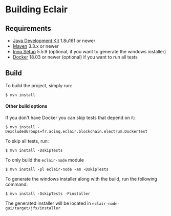 # Building Eclair

## Requirements
- [Java Development Kit](http://www.oracle.com/technetwork/java/javase/downloads/jdk8-downloads-2133151.html) 1.8u161 or newer
- [Maven](https://maven.apache.org/download.cgi) 3.3.x or newer
- [Inno Setup](http://www.jrsoftware.org/isdl.php) 5.5.9 (optional, if you want to generate the windows installer)
- [Docker](https://www.docker.com/) 18.03 or newer (optional) if you want to run all tests

## Build
To build the project, simply run:
```shell
$ mvn install
```

#### Other build options

If you don't have Docker you can skip tests that depend on it:
```shell
$ mvn install -DexcludedGroups=fr.acinq.eclair.blockchain.electrum.DockerTest
```
To skip all tests, run:
```shell
$ mvn install -DskipTests
```
To only build the `eclair-node` module
```shell
$ mvn install -pl eclair-node -am -DskipTests
```
To generate the windows installer along with the build, run the following command:
```shell
$ mvn install -DskipTests -Pinstaller
```
The generated installer will be located in `eclair-node-gui/target/jfx/installer`
